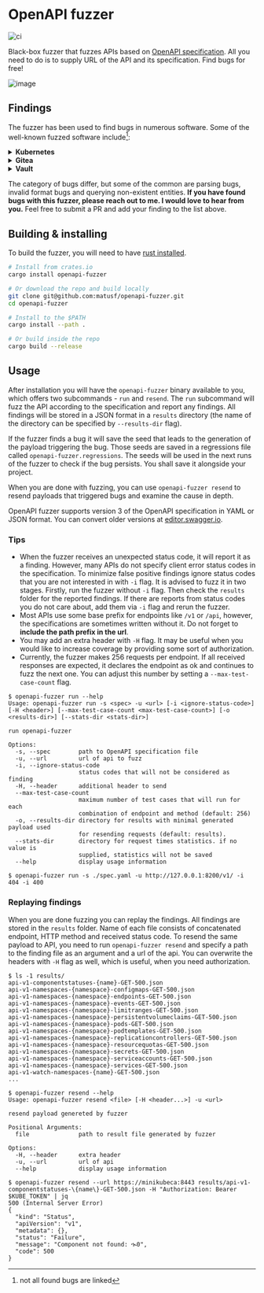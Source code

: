 # OpenAPI fuzzer

![ci](https://github.com/matusf/openapi-fuzzer/actions/workflows/ci.yml/badge.svg)

Black-box fuzzer that fuzzes APIs based on [OpenAPI specification](https://github.com/OAI/OpenAPI-Specification/). All you need to do is to supply URL of the API and its specification. Find bugs for free!

![image](https://user-images.githubusercontent.com/18228995/225413315-eab08df2-ed56-4b7a-8c8a-027c18d9a106.png)

## Findings

The fuzzer has been used to find bugs in numerous software. Some of the well-known fuzzed software include[^1]:

<details><summary><b>Kubernetes</b></summary>

- [kubenetes#101350](https://github.com/kubernetes/kubernetes/issues/101350)
- [kubenetes#101348](https://github.com/kubernetes/kubernetes/issues/101348)
- [kubenetes#101355](https://github.com/kubernetes/kubernetes/issues/101355)

</details>

<details><summary><b>Gitea</b></summary>

- [gitea#15357](https://github.com/go-gitea/gitea/issues/15357)
- [gitea#15356](https://github.com/go-gitea/gitea/issues/15356)
- [gitea#15346](https://github.com/go-gitea/gitea/issues/15346)

</details>

<details><summary><b>Vault</b></summary>

- [vault#11310](https://github.com/hashicorp/vault/issues/11310)
- [vault#11311](https://github.com/hashicorp/vault/issues/11311)
- [vault#11313](https://github.com/hashicorp/vault/issues/11313)

</details>

The category of bugs differ, but some of the common are parsing bugs, invalid format bugs and querying non-existent entities. **If you have found bugs with this fuzzer, please reach out to me. I would love to hear from you.** Feel free to submit a PR and add your finding to the list above.

## Building & installing

To build the fuzzer, you will need to have [rust installed](https://www.rust-lang.org/learn/get-started).

```sh
# Install from crates.io
cargo install openapi-fuzzer

# Or download the repo and build locally
git clone git@github.com:matusf/openapi-fuzzer.git
cd openapi-fuzzer

# Install to the $PATH
cargo install --path .

# Or build inside the repo
cargo build --release
```

## Usage

After installation you will have the `openapi-fuzzer` binary available to you, which offers two subcommands - `run` and `resend`.  The `run` subcommand will fuzz the API according to the specification and report any findings. All findings will be stored in a JSON format in a `results` directory (the name of the directory can be specified by `--results-dir` flag).

If the fuzzer finds a bug it will save the seed that leads to the generation of the payload triggering the bug. Those seeds are saved in a regressions file called `openapi-fuzzer.regressions`. The seeds will be used in the next runs of the fuzzer to check if the bug persists. You shall save it alongside your project.

When you are done with fuzzing, you can use `openapi-fuzzer resend` to resend payloads that triggered bugs and examine the cause in depth.

OpenAPI fuzzer supports version 3 of the OpenAPI specification in YAML or JSON format. You can convert older versions at [editor.swagger.io](https://editor.swagger.io/).

### Tips

- When the fuzzer receives an unexpected status code, it will report it as a finding. However, many APIs do not specify client error status codes in the specification. To minimize false positive findings ignore status codes that you are not interested in with `-i` flag. It is advised to fuzz it in two stages. Firstly, run the fuzzer without `-i` flag. Then check the `results` folder for the reported findings. If there are reports from status codes you do not care about, add them via `-i` flag and rerun the fuzzer.
- Most APIs use some base prefix for endpoints like `/v1` or `/api`, however, the specifications are sometimes written without it. Do not forget to **include the path prefix in the url**.
- You may add an extra header with `-H` flag. It may be useful when you would like to increase coverage by providing some sort of authorization.
- Currently, the fuzzer makes 256 requests per endpoint. If all received responses are expected, it declares the endpoint as ok and continues to fuzz the next one. You can adjust this number by setting a `--max-test-case-count` flag.

```console
$ openapi-fuzzer run --help
Usage: openapi-fuzzer run -s <spec> -u <url> [-i <ignore-status-code>] [-H <header>] [--max-test-case-count <max-test-case-count>] [-o <results-dir>] [--stats-dir <stats-dir>]

run openapi-fuzzer

Options:
  -s, --spec        path to OpenAPI specification file
  -u, --url         url of api to fuzz
  -i, --ignore-status-code
                    status codes that will not be considered as finding
  -H, --header      additional header to send
  --max-test-case-count
                    maximum number of test cases that will run for each
                    combination of endpoint and method (default: 256)
  -o, --results-dir directory for results with minimal generated payload used
                    for resending requests (default: results).
  --stats-dir       directory for request times statistics. if no value is
                    supplied, statistics will not be saved
  --help            display usage information

$ openapi-fuzzer run -s ./spec.yaml -u http://127.0.0.1:8200/v1/ -i 404 -i 400
```

### Replaying findings

When you are done fuzzing you can replay the findings. All findings are stored in the `results` folder. Name of each file consists of concatenated endpoint, HTTP method and received status code. To resend the same payload to API, you need to run `openapi-fuzzer resend` and specify a path to the finding file as an argument and a url of the api. You can overwrite the headers with `-H` flag as well, which is useful, when you need authorization.

```console
$ ls -1 results/
api-v1-componentstatuses-{name}-GET-500.json
api-v1-namespaces-{namespace}-configmaps-GET-500.json
api-v1-namespaces-{namespace}-endpoints-GET-500.json
api-v1-namespaces-{namespace}-events-GET-500.json
api-v1-namespaces-{namespace}-limitranges-GET-500.json
api-v1-namespaces-{namespace}-persistentvolumeclaims-GET-500.json
api-v1-namespaces-{namespace}-pods-GET-500.json
api-v1-namespaces-{namespace}-podtemplates-GET-500.json
api-v1-namespaces-{namespace}-replicationcontrollers-GET-500.json
api-v1-namespaces-{namespace}-resourcequotas-GET-500.json
api-v1-namespaces-{namespace}-secrets-GET-500.json
api-v1-namespaces-{namespace}-serviceaccounts-GET-500.json
api-v1-namespaces-{namespace}-services-GET-500.json
api-v1-watch-namespaces-{name}-GET-500.json
...

$ openapi-fuzzer resend --help
Usage: openapi-fuzzer resend <file> [-H <header...>] -u <url>

resend payload genereted by fuzzer

Positional Arguments:
  file              path to result file generated by fuzzer

Options:
  -H, --header      extra header
  -u, --url         url of api
  --help            display usage information

$ openapi-fuzzer resend --url https://minikubeca:8443 results/api-v1-componentstatuses-\{name\}-GET-500.json -H "Authorization: Bearer $KUBE_TOKEN" | jq
500 (Internal Server Error)
{
  "kind": "Status",
  "apiVersion": "v1",
  "metadata": {},
  "status": "Failure",
  "message": "Component not found: ኊ0",
  "code": 500
}
```

[^1]: not all found bugs are linked
